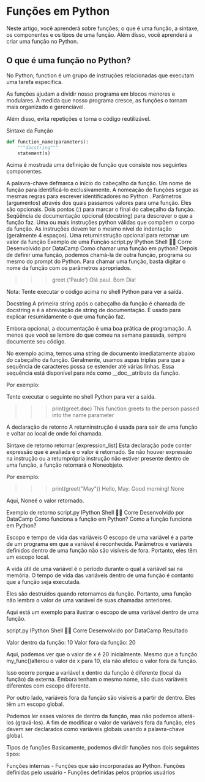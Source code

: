# Funções em Python

Neste artigo, você aprenderá sobre funções; o que é uma função, a sintaxe, os componentes e os tipos de uma função. Além disso, você aprenderá a criar uma função no Python.

## O que é uma função no Python?

No Python, function é um grupo de instruções relacionadas que executam uma tarefa específica.

As funções ajudam a dividir nosso programa em blocos menores e modulares. À medida que nosso programa cresce, as funções o tornam mais organizado e gerenciável.

Além disso, evita repetições e torna o código reutilizável.

Sintaxe da Função

```py
def function_name(parameters):
    """docstring"""
    statement(s)
```

Acima é mostrada uma definição de função que consiste nos seguintes componentes.

A palavra-chave defmarca o início do cabeçalho da função.
Um nome de função para identificá-lo exclusivamente. A nomeação de funções segue as mesmas regras para escrever identificadores no Python .
Parâmetros (argumentos) através dos quais passamos valores para uma função. Eles são opcionais.
Dois pontos (:) para marcar o final do cabeçalho da função.
Seqüência de documentação opcional (docstring) para descrever o que a função faz.
Uma ou mais instruções python válidas que compõem o corpo da função. As instruções devem ter o mesmo nível de indentação (geralmente 4 espaços).
Uma returninstrução opcional para retornar um valor da função
Exemplo de uma Função
script.py
IPython Shell

Corre
Desenvolvido por DataCamp
Como chamar uma função em python?
Depois de definir uma função, podemos chamá-la de outra função, programa ou mesmo do prompt do Python. Para chamar uma função, basta digitar o nome da função com os parâmetros apropriados.

>>> greet ('Paulo')
Olá paul. Bom Dia!
	

Nota:  Tente executar o código acima no shell Python para ver a saída.

Docstring
A primeira string após o cabeçalho da função é chamada de docstring e é a abreviação de string de documentação. É usado para explicar resumidamente o que uma função faz.

Embora opcional, a documentação é uma boa prática de programação. A menos que você se lembre do que comeu na semana passada, sempre documente seu código.

No exemplo acima, temos uma string de documento imediatamente abaixo do cabeçalho da função. Geralmente, usamos aspas triplas para que a sequência de caracteres possa se estender até várias linhas. Essa sequência está disponível para nós como __doc__atributo da função.

Por exemplo:

Tente executar o seguinte no shell Python para ver a saída.

>>> print(greet.__doc__)
This function greets to
	the person passed into the
	name parameter
	
A declaração de retorno
A returninstrução é usada para sair de uma função e voltar ao local de onde foi chamada.

Sintaxe de retorno
retornar [expression_list]
Esta declaração pode conter expressão que é avaliada e o valor é retornado. Se não houver expressão na instrução ou a returnprópria instrução não estiver presente dentro de uma função, a função retornará o Noneobjeto.

Por exemplo:

>>> print(greet("May"))
Hello, May. Good morning!
None
	
Aqui, Noneé o valor retornado.

Exemplo de retorno
script.py
IPython Shell

Corre
Desenvolvido por DataCamp
Como funciona a função em Python?
Como a função funciona em Python?

Escopo e tempo de vida das variáveis
O escopo de uma variável é a parte de um programa em que a variável é reconhecida. Parâmetros e variáveis ​​definidos dentro de uma função não são visíveis de fora. Portanto, eles têm um escopo local.

A vida útil de uma variável é o período durante o qual a variável sai na memória. O tempo de vida das variáveis ​​dentro de uma função é contanto que a função seja executada.

Eles são destruídos quando retornamos da função. Portanto, uma função não lembra o valor de uma variável de suas chamadas anteriores.

Aqui está um exemplo para ilustrar o escopo de uma variável dentro de uma função.

script.py
IPython Shell

Corre
Desenvolvido por DataCamp
Resultado

Valor dentro da função: 10
Valor fora da função: 20
	
Aqui, podemos ver que o valor de x é 20 inicialmente. Mesmo que a função my_func()alterou o valor de x para 10, ela não afetou o valor fora da função.

Isso ocorre porque a variável x dentro da função é diferente (local da função) da externa. Embora tenham o mesmo nome, são duas variáveis ​​diferentes com escopo diferente.

Por outro lado, variáveis ​​fora da função são visíveis a partir de dentro. Eles têm um escopo global.

Podemos ler esses valores de dentro da função, mas não podemos alterá-los (gravá-los). A fim de modificar o valor de variáveis fora da função, eles devem ser declarados como variáveis globais usando a palavra-chave global.

Tipos de funções
Basicamente, podemos dividir funções nos dois seguintes tipos:

Funções internas - Funções que são incorporadas ao Python.
Funções definidas pelo usuário - Funções definidas pelos próprios usuários